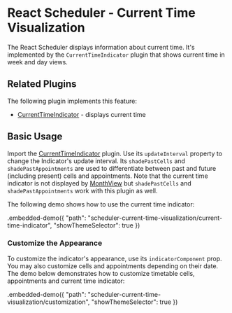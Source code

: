 # React Scheduler - Current Time Visualization

The React Scheduler displays information about current time. It's implemented by the `CurrentTimeIndicator` plugin that shows current time in week and day views.

## Related Plugins

The following plugin implements this feature:

- [CurrentTimeIndicator](../reference/current-time-indicator.md) - displays current time

## Basic Usage

Import the [CurrentTimeIndicator](../reference/current-time-indicator.md) plugin. Use its `updateInterval` property to change the Indicator's update interval. Its `shadePastCells` and `shadePastAppointments` are used to differentiate between past and future (including present) cells and appointments. Note that the current time indicator is not displayed by [MonthView](../reference/month-view.md) but `shadePastCells` and `shadePastAppointments` work with this plugin as well.

The following demo shows how to use the current time indicator:

.embedded-demo({ "path": "scheduler-current-time-visualization/current-time-indicator", "showThemeSelector": true })

### Customize the Appearance

To customize the indicator's appearance, use its `indicatorComponent` prop. You may also customize cells and appointments depending on their date. The demo below demonstrates how to customize timetable cells, appointments and current time indicator:

.embedded-demo({ "path": "scheduler-current-time-visualization/customization", "showThemeSelector": true })
